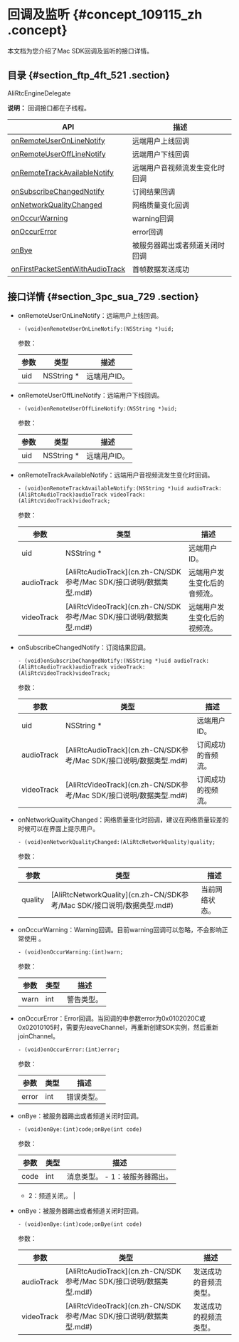 # 回调及监听 {#concept_109115_zh .concept}

本文档为您介绍了Mac SDK回调及监听的接口详情。

## 目录 {#section_ftp_4ft_521 .section}

AliRtcEngineDelegate

**说明：** 回调接口都在子线程。

|API|描述|
|---|--|
|[onRemoteUserOnLineNotify](#)|远端用户上线回调|
|[onRemoteUserOffLineNotify](#)|远端用户下线回调|
|[onRemoteTrackAvailableNotify](#)|远端用户音视频流发生变化时回调|
|[onSubscribeChangedNotify](#)|订阅结果回调|
|[onNetworkQualityChanged](#)|网络质量变化回调|
|[onOccurWarning](#)|warning回调|
|[onOccurError](#)|error回调|
|[onBye](#)|被服务器踢出或者频道关闭时回调|
|[onFirstPacketSentWithAudioTrack](#)|首帧数据发送成功|

## 接口详情 {#section_3pc_sua_729 .section}

-   onRemoteUserOnLineNotify：远端用户上线回调。

    ``` {#codeblock_x42_6y9_qlf .lanuage-c}
    - (void)onRemoteUserOnLineNotify:(NSString *)uid;          
    ```

    参数：

    |参数|类型|描述|
    |--|--|--|
    |uid|NSString \*|远端用户ID。|

-   onRemoteUserOffLineNotify：远端用户下线回调。

    ``` {#codeblock_9ia_zol_c2p .lanuage-c}
    - (void)onRemoteUserOffLineNotify:(NSString *)uid;         
    ```

    参数：

    |参数|类型|描述|
    |--|--|--|
    |uid|NSString \*|远端用户ID。|

-   onRemoteTrackAvailableNotify：远端用户音视频流发生变化时回调。

    ``` {#codeblock_xo6_a4z_8hw .lanuage-c}
    - (void)onRemoteTrackAvailableNotify:(NSString *)uid audioTrack:(AliRtcAudioTrack)audioTrack videoTrack:(AliRtcVideoTrack)videoTrack;              
    ```

    参数：

    |参数|类型|描述|
    |--|--|--|
    |uid|NSString \*|远端用户ID。|
    |audioTrack|[AliRtcAudioTrack](cn.zh-CN/SDK参考/Mac SDK/接口说明/数据类型.md#)|远端用户发生变化后的音频流。|
    |videoTrack|[AliRtcVideoTrack](cn.zh-CN/SDK参考/Mac SDK/接口说明/数据类型.md#)|远端用户发生变化后的视频流。|

-   onSubscribeChangedNotify：订阅结果回调。

    ``` {#codeblock_fdv_ql2_vxw .lanuage-c}
    - (void)onSubscribeChangedNotify:(NSString *)uid audioTrack:(AliRtcAudioTrack)audioTrack videoTrack:(AliRtcVideoTrack)videoTrack;                   
    ```

    参数：

    |参数|类型|描述|
    |--|--|--|
    |uid|NSString \*|远端用户ID。|
    |audioTrack|[AliRtcAudioTrack](cn.zh-CN/SDK参考/Mac SDK/接口说明/数据类型.md#)|订阅成功的音频流。|
    |videoTrack|[AliRtcVideoTrack](cn.zh-CN/SDK参考/Mac SDK/接口说明/数据类型.md#)|订阅成功的视频流。|

-   onNetworkQualityChanged：网络质量变化时回调，建议在网络质量较差的时候可以在界面上提示用户。

    ``` {#codeblock_sdz_atj_x1h .lanuage-c}
    - (void)onNetworkQualityChanged:(AliRtcNetworkQuality)quality;
    ```

    参数：

    |参数|类型|描述|
    |--|--|--|
    |quality|[AliRtcNetworkQuality](cn.zh-CN/SDK参考/Mac SDK/接口说明/数据类型.md#)|当前网络状态。|

-   onOccurWarning：Warning回调。目前warning回调可以忽略，不会影响正常使用 。

    ``` {#codeblock_lue_d1d_i9g .lanuage-c}
    - (void)onOccurWarning:(int)warn;
    ```

    参数：

    |参数|类型|描述|
    |--|--|--|
    |warn|int|警告类型。|

-   onOccurError：Error回调。当回调的中参数error为0x0102020C或0x02010105时，需要先leaveChannel，再重新创建SDK实例，然后重新joinChannel。

    ``` {#codeblock_su5_69b_zoj .lanuage-c}
    - (void)onOccurError:(int)error;
    ```

    参数：

    |参数|类型|描述|
    |--|--|--|
    |error|int|错误类型。|

-   onBye：被服务器踢出或者频道关闭时回调。

    ``` {#codeblock_jnf_bmu_80z .lanuage-c}
    - (void)onBye:(int)code;onBye(int code)          
    ```

    参数：

    |参数|类型|描述|
    |--|--|--|
    |code|int|消息类型。     -   1：被服务器踢出。
    -   2：频道关闭,。
 |

-   onBye：被服务器踢出或者频道关闭时回调。

    ``` {#codeblock_0f6_53g_11b .lanuage-c}
    - (void)onBye:(int)code;onBye(int code)          
    ```

    参数：

    |参数|类型|描述|
    |--|--|--|
    |audioTrack|[AliRtcAudioTrack](cn.zh-CN/SDK参考/Mac SDK/接口说明/数据类型.md#)|发送成功的音频流类型。|
    |videoTrack|[AliRtcVideoTrack](cn.zh-CN/SDK参考/Mac SDK/接口说明/数据类型.md#)|发送成功的视频流类型。|


